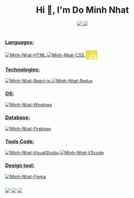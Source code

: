 <h1 align="center">Hi 👋, I'm Do Minh Nhat</h1>

<div align="center">

</div>

<div align="center">
  <a href="https://github.com/dominhnha">
  <img height="180em" src="https://github-readme-stats.vercel.app/api?username=dominhnha&show_icons=true&theme=dracula&include_all_commits=true&count_private=true"/>
  <img height="180em" src="https://github-readme-stats.vercel.app/api/top-langs/?username=dominhnha&layout=compact&langs_count=7&theme=dracula"/>
</div>

<div style="display: inline_block"><br>
  <h3 align="left">Languages:</h3>

  <img align="center" alt="Minh-Nhat-HTML" height="30" width="40" src="https://icongr.am/devicon/html5-original.svg?size=128&color=currentColor">
  <img align="center" alt="Minh-Nhat-CSS" height="30" width="40" src="https://icongr.am/devicon/css3-original.svg?size=128&color=currentColor">
  <img align="center" alt="Minh-Nhat-Js" height="30" width="40" src="https://raw.githubusercontent.com/devicons/devicon/master/icons/javascript/javascript-plain.svg">
 
   <h3 align="left">Technologies:</h3>
   <img align="center" alt="Minh-Nhat-React-js" height="30" width="40" src="https://user-images.githubusercontent.com/25181517/183897015-94a058a6-b86e-4e42-a37f-bf92061753e5.png">
  <img align="center" alt="Minh-Nhat-Redux" height="30" width="40" src="https://user-images.githubusercontent.com/25181517/187896150-cc1dcb12-d490-445c-8e4d-1275cd2388d6.png">
  <h3 align="left">OS:</h3>
  <img align="center" alt="Minh-Nhat-Windows" height="30" width="40" src="https://cdn.jsdelivr.net/gh/devicons/devicon/icons/windows8/windows8-original.svg">
 
  
  <h3 align="left">Database:</h3>
  <img align="center" alt="Minh-Nhat-Firebase" height="30" width="40" src="https://user-images.githubusercontent.com/25181517/189716855-2c69ca7a-5149-4647-936d-780610911353.png">
  <h3 align="left">Tools Code:</h3>
  <img align="center" alt="Minh-Nhat-VisualStudio" height="30" width="40" src="https://icongr.am/devicon/visualstudio-plain.svg?size=128&color=currentColor">
  <img align="center" alt="Minh-Nhat-VScode" height="30" width="40" src="https://cdn.jsdelivr.net/gh/devicons/devicon/icons/vscode/vscode-original-wordmark.svg">
<h3 align="left">Design tool:</h3>
  <img align="center" alt="Minh-Nhat-Figma" height="30" width="40" src="https://user-images.githubusercontent.com/25181517/189715289-df3ee512-6eca-463f-a0f4-c10d94a06b2f.png">
  
</div>
  
  ##
 
<div> 
 	<a href="https://www.facebook.com/profile.php?id=100012736594723" target="_blank"><img src="https://img.shields.io/badge/Facebook-1363DF?style=for-the-badge&logo=facebook&logoColor=white" target="_blank"></a>
  <a href="https://www.instagram.com/hichiro_rekan/" target="_blank"><img src="https://img.shields.io/badge/-Instagram-%23E4405F?style=for-the-badge&logo=instagram&logoColor=white" target="_blank"></a>
  <a href = "mailto:dominhnhat.dlc@gmail.com"><img src="https://img.shields.io/badge/-Gmail-%23333?style=for-the-badge&logo=gmail&logoColor=white" target="_blank"></a>
  
 
</div>
